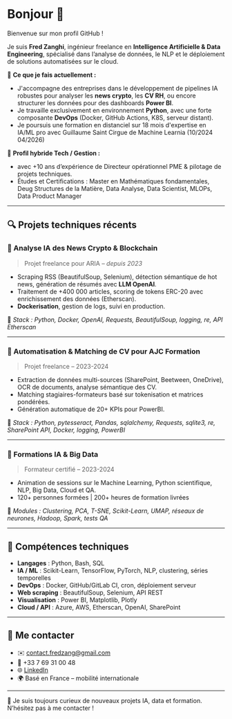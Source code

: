 # Bonjour 👋

Bienvenue sur mon profil GitHub !  

Je suis **Fred Zanghi**, ingénieur freelance en **Intelligence Artificielle & Data Engineering**, spécialisé dans l’analyse de données, le NLP et le déploiement de solutions automatisées sur le cloud.

🎯 **Ce que je fais actuellement :**  
- J'accompagne des entreprises dans le développement de pipelines IA robustes pour analyser les **news crypto**, les **CV RH**, ou encore structurer les données pour des dashboards **Power BI**.  
- Je travaille exclusivement en environnement **Python**, avec une forte composante **DevOps** (Docker, GitHub Actions, K8S, serveur distant).
- Je poursuis une formation en distanciel sur 18 mois d'expertise en IA/ML pro avec Guillaume Saint Cirgue de Machine Learnia (10/2024 04/2026)

💼 **Profil hybride Tech / Gestion :** 
- avec +10 ans d’expérience de Directeur opérationnel PME & pilotage de projets techniques.
- Études et Certifications :  Master en Mathématiques fondamentales, Deug Structures de la Matière, Data Analyse, Data Scientist, MLOPs, Data Product Manager


---

## 🔍 Projets techniques récents

### 🔹 Analyse IA des News Crypto & Blockchain
> Projet freelance pour ARIA – *depuis 2023*

- Scraping RSS (BeautifulSoup, Selenium), détection sémantique de hot news, génération de résumés avec **LLM OpenAI**.
- Traitement de +400 000 articles, scoring de tokens ERC-20 avec enrichissement des données (Etherscan).
- **Dockerisation**, gestion de logs, suivi en production.

🔧 *Stack : Python, Docker, OpenAI, Requests, BeautifulSoup, logging, re, API Etherscan*

---

### 🔹 Automatisation & Matching de CV pour AJC Formation
> Projet freelance – 2023-2024

- Extraction de données multi-sources (SharePoint, Beetween, OneDrive), OCR de documents, analyse sémantique des CV.
- Matching stagiaires-formateurs basé sur tokenisation et matrices pondérées.
- Génération automatique de 20+ KPIs pour PowerBI.

🔧 *Stack : Python, pytesseract, Pandas, sqlalchemy, Requests, sqlite3, re, SharePoint API, Docker, logging, PowerBI*

---

### 🔹 Formations IA & Big Data
> Formateur certifié – 2023-2024

- Animation de sessions sur le Machine Learning, Python scientifique, NLP, Big Data, Cloud et QA.
- 120+ personnes formées | 200+ heures de formation livrées

📘 *Modules : Clustering, PCA, T-SNE, Scikit-Learn, UMAP, réseaux de neurones, Hadoop, Spark, tests QA*

---

## 🧰 Compétences techniques

- **Langages** : Python, Bash, SQL  
- **IA / ML** : Scikit-Learn, TensorFlow, PyTorch, NLP, clustering, séries temporelles  
- **DevOps** : Docker, GitHub/GitLab CI, cron, déploiement serveur  
- **Web scraping** : BeautifulSoup, Selenium, API REST  
- **Visualisation** : Power BI, Matplotlib, Plotly  
- **Cloud / API** : Azure, AWS, Etherscan, OpenAI, SharePoint

---

## 📍 Me contacter
- ✉️ contact.fredzang@gmail.com
- 📱 +33 7 69 31 00 48
- 🌐 [LinkedIn](https://linkedin.com/in/fred-zanghi-89a01390)  
- 🌍 Basé en France – mobilité internationale  

---

💬 Je suis toujours curieux de nouveaux projets IA, data et formation. N’hésitez pas à me contacter !

